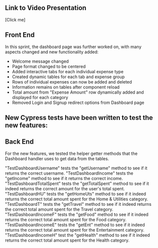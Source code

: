 ## Link to Video Presentation
[Click me]

## Front End

In this sprint, the dashboard page was further worked on, with many aspects changed and new functionality added:
- Welcome message changed
- Page format changed to be centered
- Added interactive tabs for each individual expense type
- Created dynamic tables for each tab and expense group 
- Rows of individual expenses can now be added and deleted 
- Information remains on tables after component reload
- Total amount from "Expense Amount" row dynamically added and displayed for each category
- Removed Login and Signup redirect options from Dashboard page

New Cypress tests have been written to test the new features:
-

## Back End
For the new features, we tested the helper getter methods that the Dashboard handler uses to get data from the tables.

"TestDashboardUsername" tests the "getUsername" method to see if it returns the correct username.
"TestDashboardIncome" tests the "getIncome" method to see if it returns the correct income.
"TestDashboardTotalSpent" tests the "getTotalSpent" method to see if it indeed returns the correct amount for the user's total spent.
"TestDashboardHU" tests the "getHomeUts" method to see if it indeed returns the correct total amount spent for the Home & Utilities category.
"TestDashboardT" tests the "getTravel" method to see if it indeed returns the correct total amount spent for the Travel category.
"TestDashboardIncomeF" tests the "getFood" method to see if it indeed returns the correct total amount spent for the Food category.
"TestDashboardIncomeE" tests the "getEnt" method to see if it indeed returns the correct total amount spent for the Entertainment category.
"TestDashboardIncomeH" test the "getHealth" method to see if it indeed returns the correct total amount spent for the Health category.
